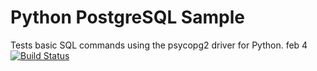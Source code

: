 Python PostgreSQL Sample 
=========================


Tests basic SQL commands using the psycopg2 driver for Python.
feb 4
[![Build Status](https://apibeta.shippable.com/projects/5420089b76d0c288e441e5fa/badge?branchName=master)](https://appbeta.shippable.com/projects/5420089b76d0c288e441e5fa/builds/latest)
